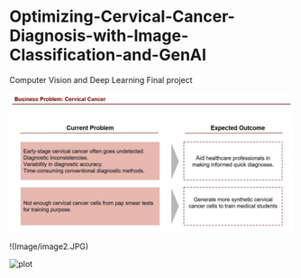 # Optimizing-Cervical-Cancer-Diagnosis-with-Image-Classification-and-GenAI
Computer Vision and Deep Learning Final project

![plot](Image/image1.JPG)

!(Image/image2.JPG)

![plot](./directory_1/directory_2/.../directory_n/plot.png)
